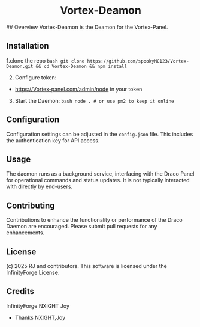 
<h1 align="center">Vortex-Deamon</h1>
## Overview
Vortex-Deamon is the Deamon for the Vortex-Panel.

## Installation
1.clone the repo
`bash
git clone https://github.com/spookyMC123/Vortex-Deamon.git && cd Vortex-Deamon && npm install`

2. Configure token:
- https://Vortex-panel.com/admin/node in your token

3. Start the Daemon:
`bash
node . # or use pm2 to keep it online`

## Configuration
Configuration settings can be adjusted in the `config.json` file. This includes the authentication key for API access.

## Usage
The daemon runs as a background service, interfacing with the Draco Panel for operational commands and status updates. It is not typically interacted with directly by end-users.

## Contributing
Contributions to enhance the functionality or performance of the Draco Daemon are encouraged. Please submit pull requests for any enhancements.

## License
(c) 2025 RJ and contributors. This software is licensed under the InfinityForge License.


## Credits
InfinityForge
NXIGHT
Joy

- Thanks NXIGHT,Joy
